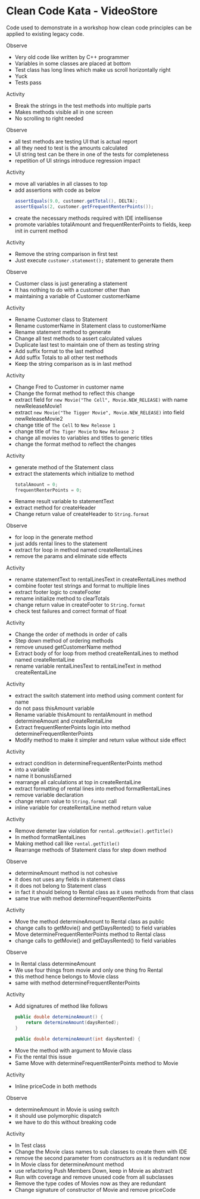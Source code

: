 # Clean Code Kata - VideoStore

Code used to demonstrate in a workshop how clean code principles can be
applied to existing legacy code.

Observe

- Very old code like written by C++ programmer
- Variables in some classes are placed at bottom
- Test class has long lines which make us scroll horizontally right
- Yuck
- Tests pass

Activity

- Break the strings in the test methods into multiple parts
- Makes methods visible all in one screen
- No scrolling to right needed

Observe

- all test methods are testing UI that is actual report
- all they need to test is the amounts calculated
- UI string test can be there in one of the tests for completeness
- repetition of UI strings introduce regression impact

Activity

- move all variables in all classes to top
- add assertions with code as below
    ```java
    assertEquals(9.0, customer.getTotal(), DELTA);
    assertEquals(2, customer.getFrequentRenterPoints());
    ```
- create the necessary methods required with IDE intellisense
- promote variables totalAmount and frequentRenterPoints to fields, keep init in current method


Activity

- Remove the string comparison in first test
- Just execute `customer.statement();` statement to generate them

Observe

- Customer class is just generating a statement
- It has nothing to do with a customer other than
- maintaining a variable of Customer customerName

Activity

- Rename Customer class to Statement
- Rename customerName in Statement class to customerName
- Rename statement method to generate
- Change all test methods to assert calculated values
- Duplicate last test to maintain one of them as testing string
- Add suffix format to the last method
- Add suffix Totals to all other test methods
- Keep the string comparison as is in last method

Activity 

- Change Fred to Customer in customer name
- Change the format method to reflect this change
- extract field for `new Movie("The Cell", Movie.NEW_RELEASE)` with name newReleaseMovie1
- extract `new Movie("The Tigger Movie", Movie.NEW_RELEASE)` into field newReleaseMovie2
- change title of `The Cell` to `New Release 1`
- change title of `The Tiger Movie` to `New Release 2`
- change all movies to variables and titles to generic titles
- change the format method to reflect the changes

Activity

- generate method of the Statement class
- extract the statements which initialize to method 
    ```java
    totalAmount = 0;
    frequentRenterPoints = 0;
    ```
- Rename result variable to statementText
- extract method for createHeader
- Change return value of createHeader to `String.format`

Observe

- for loop in the generate method
- just adds rental lines to the statement
- extract for loop in method named createRentalLines
- remove the params and eliminate side effects

Activity

- rename statementText to rentalLinesText in createRentalLines method
- combine footer test strings and format to multiple lines
- extract footer logic to createFooter
- rename initialize method to clearTotals
- change return value in createFooter to `String.format`
- check test failures and correct format of float

Activity

- Change the order of methods in order of calls
- Step down method of ordering methods
- remove unused getCustomerName method
- Extract body of for loop from method createRentalLines to method named createRentalLine
- rename variable rentalLinesText to rentalLineText in method createRentalLine

Activity

- extract the switch statement into method using comment content for name
- do not pass thisAmount variable
- Rename variable thisAmount to rentalAmount in method determineAmount and createRentalLine
- Extract frequentRenterPoints login into method determineFrequentRenterPoints
- Modify method to make it simpler and return value without side effect

Activity

- extract condition in determineFrequentRenterPoints method
- into a variable
- name it bonusIsEarned
- rearrange all calculations at top in createRentalLine
- extract formatting of rental lines into method formatRentalLines
- remove variable declaration
- change return value to `String.format` call
- inline variable for createRentalLine method return value

Activity

- Remove demeter law violation for `rental.getMovie().getTitle()`
- In method formatRentalLines
- Making method call like `rental.getTitle()`
- Rearrange methods of Statement class for step down method

Observe

- determineAmount method is not cohesive
- it does not uses any fields in statement class
- it does not belong to Statement class
- in fact it should belong to Rental class as it uses methods from that class
- same true with method determineFrequentRenterPoints

Activity 

- Move the method determineAmount to Rental class as public
- change calls to getMovie() and getDaysRented() to field variables
- Move determineFrequentRenterPoints method to Rental class
- change calls to getMovie() and getDaysRented() to field variables

Observe

- In Rental class determineAmount
- We use four things from movie and only one thing fro Rental
- this method hence belongs to Movie class
- same with method determineFrequentRenterPoints

Activity

- Add signatures of method like follows
    ```java
    public double determineAmount() {
        return determineAmount(daysRented);
    }

    public double determineAmount(int daysRented) {
    ```
- Move the method with argument to Movie class
- Fix the rental this issue 
- Same Move with determineFrequentRenterPoints method to Movie

Activity

- Inline priceCode in both methods

Observe

- determineAmount in Movie is using switch
- it should use polymorphic dispatch
- we have to do this without breaking code

Activity

- In Test class
- Change the Movie class names to sub classes to create them with IDE
- remove the second parameter from constructors as it is redundant now
- In Movie class for determineAmount method
- use refactoring Push Members Down, keep in Movie as abstract
- Run with coverage and remove unused code from all subclasses
- Remove the type codes of Movies now as they are redundant
- Change signature of constructor of Movie and remove priceCode
